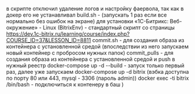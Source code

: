 в скрипте отключил удаление логов и настройку фаервола, так как в докер его не устанавливал
build.sh  - (запускать 1 раз если все нормально без ошибок на экране) для установки  «1С-Битрикс: Веб-окружение» - Linux (BitrixEnv) - стандартный скрипт со страницы https://dev.1c-bitrix.ru/learning/course/index.php?COURSE_ID=37&LESSON_ID=8811
commit.sh - для создания образа из контейнера с установленной средой (впоследствии из него запускаем новый контейнер с пробросом нужных папок)
commit_pulls - для создания образа из контейнера с установленной средой и push в нужный реестр
docker-compose up -d --build  - запуск только первый раз, далее уже запускаем docker-compose up -d bitrix (вэбка доступна по порту 80 или 443, mysql - 3306 (пароль admin))
docker exec -ti bitrix /bin/bash - подключиться к контенеру в баш )
